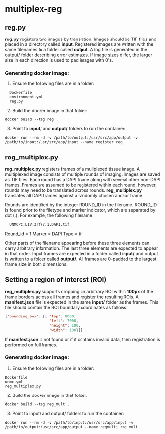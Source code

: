 # multiplex-reg

## reg.py

**reg.py** registers two images by translation.  Images should be TIF files and placed in a directory called **input**.  Registered images are written with the same filenames to a folder called **output**.  A log file is generated in the output/ folder describing error estimates.  If image sizes differ, the larger size in each direction is used to pad images with 0's.

### Generating docker image:

1. Ensure the following files are in a folder:
```
  Dockerfile
  environment.yml
  reg.py
```

2. Build the docker image in that folder:
```
docker build --tag reg .
```

3. Point to **input/** and **output/** folders to run the container:
```
docker run --rm -d -v /path/to/output:/usr/src/app/output -v /path/to/input:/usr/src/app/input --name register reg
```

## reg_multiplex.py

**reg_multiplex.py** registers frames of a muliplexed tissue image.  A multiplexed image consists of multiple rounds of imaging.  Images are saved as TIF files.  Each round has a DAPI frame along with several other non-DAPI frames.  Frames are assumed to be registered within each round, however, rounds may need to be translated across rounds.  **reg_multiplex.py** translates all DAPI frames against a randomly chosen anchor frame.

Rounds are identified by the integer ROUND_ID in the filename.  ROUND_ID is found prior to the filetype and marker indicator, which are separated by dot (.).  For example, the following filename

```
  UNMCPC.LIV.3rf77.1.DAPI.tif
```

Round_id = 1
Marker = DAPI
Type = tif

Other parts of the filename appearing before these three elements can carry arbitrary information.  The last three elements are expected to appear in that order.  Input frames are expected in a folder called **input/** and output is written to a folder called **output/**.  All frames are 0-padded to the largest frame size in both dimensions.

## Setting a region of interest (ROI)

**reg_multiplex.py** supports cropping an arbitrary ROI within **100px** of the frame borders across all frames and register the resulting ROIs.  A **manifest.json** file is expected in the same **input/** folder as the frames.  This file should contain the ROI boundary coordinates as follows:

```json
{"bounding_box": [{ "top": 8000, 
                    "left": 7000, 
                    "height": 100, 
                    "width": 100}]}
```

If **manifest.json** is not found or if it contains invalid data, then registration is performed on full frames.


### Generating docker image:

1. Ensure the following files are in a folder:
```
Dockerfile
unmc.yml
reg_multiplex.py
```

2. Build the docker image in that folder:
```
docker build --tag reg_mult .
```

3. Point to input/ and output/ folders to run the container:
```
docker run --rm -d -v /path/to/input:/usr/src/app/input -v /path/to/output:/usr/src/app/output --name regmulti reg_mult
```



